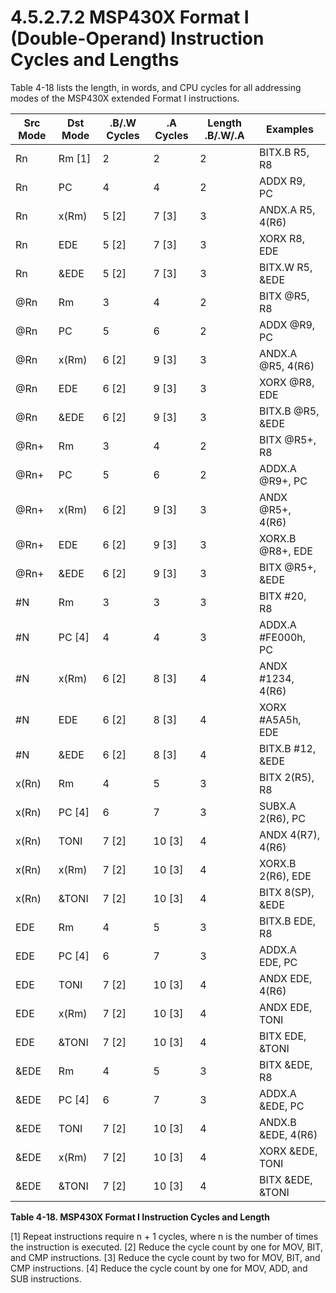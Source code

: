 # 4.5.2.7.2 MSP430X Format I (Double-Operand) Instruction Cycles and Lengths

Table 4-18 lists the length, in words, and CPU cycles for all addressing modes of the MSP430X extended Format I instructions.

<a id="table-4-18"></a>

| Src Mode | Dst Mode | .B/.W Cycles | .A Cycles | Length .B/.W/.A | Examples           |
| -------- | -------- | ------------ | --------- | --------------- | ------------------ |
| Rn       | Rm [1]   | 2            | 2         | 2               | BITX.B R5, R8      |
| Rn       | PC       | 4            | 4         | 2               | ADDX R9, PC        |
| Rn       | x(Rm)    | 5 [2]        | 7 [3]     | 3               | ANDX.A R5, 4(R6)   |
| Rn       | EDE      | 5 [2]        | 7 [3]     | 3               | XORX R8, EDE       |
| Rn       | &EDE     | 5 [2]        | 7 [3]     | 3               | BITX.W R5, &EDE    |
| @Rn      | Rm       | 3            | 4         | 2               | BITX @R5, R8       |
| @Rn      | PC       | 5            | 6         | 2               | ADDX @R9, PC       |
| @Rn      | x(Rm)    | 6 [2]        | 9 [3]     | 3               | ANDX.A @R5, 4(R6)  |
| @Rn      | EDE      | 6 [2]        | 9 [3]     | 3               | XORX @R8, EDE      |
| @Rn      | &EDE     | 6 [2]        | 9 [3]     | 3               | BITX.B @R5, &EDE   |
| @Rn+     | Rm       | 3            | 4         | 2               | BITX @R5+, R8      |
| @Rn+     | PC       | 5            | 6         | 2               | ADDX.A @R9+, PC    |
| @Rn+     | x(Rm)    | 6 [2]        | 9 [3]     | 3               | ANDX @R5+, 4(R6)   |
| @Rn+     | EDE      | 6 [2]        | 9 [3]     | 3               | XORX.B @R8+, EDE   |
| @Rn+     | &EDE     | 6 [2]        | 9 [3]     | 3               | BITX @R5+, &EDE    |
| #N       | Rm       | 3            | 3         | 3               | BITX #20, R8       |
| #N       | PC [4]   | 4            | 4         | 3               | ADDX.A #FE000h, PC |
| #N       | x(Rm)    | 6 [2]        | 8 [3]     | 4               | ANDX #1234, 4(R6)  |
| #N       | EDE      | 6 [2]        | 8 [3]     | 4               | XORX #A5A5h, EDE   |
| #N       | &EDE     | 6 [2]        | 8 [3]     | 4               | BITX.B #12, &EDE   |
| x(Rn)    | Rm       | 4            | 5         | 3               | BITX 2(R5), R8     |
| x(Rn)    | PC [4]   | 6            | 7         | 3               | SUBX.A 2(R6), PC   |
| x(Rn)    | TONI     | 7 [2]        | 10 [3]    | 4               | ANDX 4(R7), 4(R6)  |
| x(Rn)    | x(Rm)    | 7 [2]        | 10 [3]    | 4               | XORX.B 2(R6), EDE  |
| x(Rn)    | &TONI    | 7 [2]        | 10 [3]    | 4               | BITX 8(SP), &EDE   |
| EDE      | Rm       | 4            | 5         | 3               | BITX.B EDE, R8     |
| EDE      | PC [4]   | 6            | 7         | 3               | ADDX.A EDE, PC     |
| EDE      | TONI     | 7 [2]        | 10 [3]    | 4               | ANDX EDE, 4(R6)    |
| EDE      | x(Rm)    | 7 [2]        | 10 [3]    | 4               | ANDX EDE, TONI     |
| EDE      | &TONI    | 7 [2]        | 10 [3]    | 4               | BITX EDE, &TONI    |
| &EDE     | Rm       | 4            | 5         | 3               | BITX &EDE, R8      |
| &EDE     | PC [4]   | 6            | 7         | 3               | ADDX.A &EDE, PC    |
| &EDE     | TONI     | 7 [2]        | 10 [3]    | 4               | ANDX.B &EDE, 4(R6) |
| &EDE     | x(Rm)    | 7 [2]        | 10 [3]    | 4               | XORX &EDE, TONI    |
| &EDE     | &TONI    | 7 [2]        | 10 [3]    | 4               | BITX &EDE, &TONI   |

**Table 4-18. MSP430X Format I Instruction Cycles and Length**

[1] Repeat instructions require n + 1 cycles, where n is the number of times the instruction is executed.
[2] Reduce the cycle count by one for MOV, BIT, and CMP instructions.
[3] Reduce the cycle count by two for MOV, BIT, and CMP instructions.
[4] Reduce the cycle count by one for MOV, ADD, and SUB instructions.
